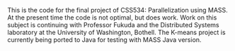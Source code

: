 This is the code for the final project of CSS534: Parallelization using MASS. At the present time the code is not optimal, but does work. Work on this subject is continuing with Professor Fukuda and the Distributed Systems laboratory at the University of Washington, Bothell. The K-means project is currently being ported to Java for testing with MASS Java version.
